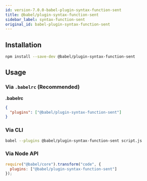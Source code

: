 ```yaml
---
id: version-7.0.0-babel-plugin-syntax-function-sent
title: @babel/plugin-syntax-function-sent
sidebar_label: syntax-function-sent
original_id: babel-plugin-syntax-function-sent
---
```


## Installation

```sh
npm install --save-dev @babel/plugin-syntax-function-sent
```

## Usage

### Via `.babelrc` (Recommended)

**.babelrc**

```json
{
  "plugins": ["@babel/plugin-syntax-function-sent"]
}
```

### Via CLI

```sh
babel --plugins @babel/plugin-syntax-function-sent script.js
```

### Via Node API

```javascript
require("@babel/core").transform("code", {
  plugins: ["@babel/plugin-syntax-function-sent"]
});
```

